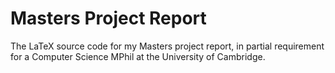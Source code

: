 # Masters Project Report

The LaTeX source code for my Masters project report, in partial requirement for a Computer Science MPhil at the University of Cambridge.
